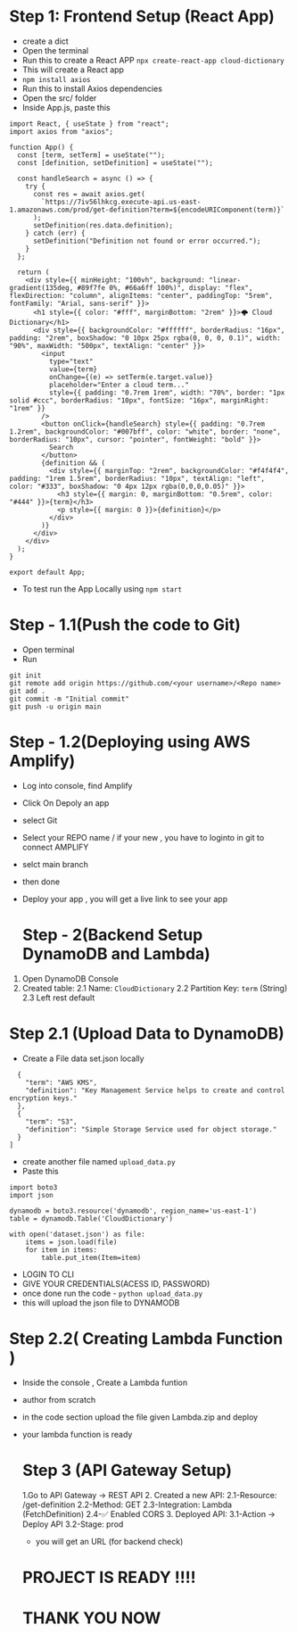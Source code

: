 # Step 1: Frontend Setup (React App) 
- create a dict
- Open the terminal
- Run this to create a React APP ``` npx create-react-app cloud-dictionary ```
- This will create a React app
-  ``` npm install axios ```
-  Run this to install Axios dependencies
-  Open the src/ folder
-  Inside App.js, paste this
```
import React, { useState } from "react";
import axios from "axios";

function App() {
  const [term, setTerm] = useState("");
  const [definition, setDefinition] = useState("");

  const handleSearch = async () => {
    try {
      const res = await axios.get(
        `https://7iv56lhkcg.execute-api.us-east-1.amazonaws.com/prod/get-definition?term=${encodeURIComponent(term)}`
      );
      setDefinition(res.data.definition);
    } catch (err) {
      setDefinition("Definition not found or error occurred.");
    }
  };

  return (
    <div style={{ minHeight: "100vh", background: "linear-gradient(135deg, #89f7fe 0%, #66a6ff 100%)", display: "flex", flexDirection: "column", alignItems: "center", paddingTop: "5rem", fontFamily: "Arial, sans-serif" }}>
      <h1 style={{ color: "#fff", marginBottom: "2rem" }}>🌩️ Cloud Dictionary</h1>
      <div style={{ backgroundColor: "#ffffff", borderRadius: "16px", padding: "2rem", boxShadow: "0 10px 25px rgba(0, 0, 0, 0.1)", width: "90%", maxWidth: "500px", textAlign: "center" }}>
        <input
          type="text"
          value={term}
          onChange={(e) => setTerm(e.target.value)}
          placeholder="Enter a cloud term..."
          style={{ padding: "0.7rem 1rem", width: "70%", border: "1px solid #ccc", borderRadius: "10px", fontSize: "16px", marginRight: "1rem" }}
        />
        <button onClick={handleSearch} style={{ padding: "0.7rem 1.2rem", backgroundColor: "#007bff", color: "white", border: "none", borderRadius: "10px", cursor: "pointer", fontWeight: "bold" }}>
          Search
        </button>
        {definition && (
          <div style={{ marginTop: "2rem", backgroundColor: "#f4f4f4", padding: "1rem 1.5rem", borderRadius: "10px", textAlign: "left", color: "#333", boxShadow: "0 4px 12px rgba(0,0,0,0.05)" }}>
            <h3 style={{ margin: 0, marginBottom: "0.5rem", color: "#444" }}>{term}</h3>
            <p style={{ margin: 0 }}>{definition}</p>
          </div>
        )}
      </div>
    </div>
  );
}

export default App;

```
- To test run the App Locally using  ``` npm start ```

# Step - 1.1(Push the code to Git)

- Open terminal
-  Run
```
git init
git remote add origin https://github.com/<your username>/<Repo name>
git add .
git commit -m "Initial commit"
git push -u origin main
```
# Step - 1.2(Deploying using AWS Amplify)

- Log into console, find Amplify
-  Click On Depoly an app
-  select Git
-  Select your REPO name / if your new , you have to loginto in git to connect AMPLIFY
-  selct main branch
-  then done
-  Deploy your app , you will get a live link to see your app

   # Step - 2(Backend Setup DynamoDB and Lambda)
  1. Open DynamoDB Console
  2. Created table:
      2.1 Name: ```CloudDictionary```
      2.2 Partition Key: ```term``` (String)
      2.3 Left rest default
   # Step 2.1 (Upload Data to DynamoDB)
  - Create a File data set.json locally
```  [
  {
    "term": "AWS KMS",
    "definition": "Key Management Service helps to create and control encryption keys."
  },
  {
    "term": "S3",
    "definition": "Simple Storage Service used for object storage."
  }
]
  ```
- create another file named ```upload_data.py```
- Paste this
```
import boto3
import json

dynamodb = boto3.resource('dynamodb', region_name='us-east-1')
table = dynamodb.Table('CloudDictionary')

with open('dataset.json') as file:
    items = json.load(file)
    for item in items:
        table.put_item(Item=item)
```   
- LOGIN TO CLI
- GIVE YOUR CREDENTIALS(ACESS ID, PASSWORD)
- once done run the code - ``` python upload_data.py ```
- this will upload the json file to DYNAMODB

# Step 2.2( Creating Lambda Function )
- Inside the console , Create a Lambda funtion
- author from scratch
- in the code section upload the file given Lambda.zip and deploy
- your lambda function is ready

  # Step 3 (API Gateway Setup)
  1.Go to  API Gateway → REST API
  2. Created a new API:
  2.1-Resource: /get-definition
  2.2-Method: GET
  2.3-Integration: Lambda (FetchDefinition)
  2.4-✅ Enabled CORS
  3. Deployed API:
  3.1-Action → Deploy API
  3.2-Stage: prod
  - you will get an URL (for backend check)

   # PROJECT IS READY !!!!

   
    # THANK YOU NOW   

   
